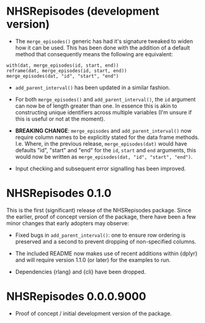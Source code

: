 # NHSRepisodes (development version)

- The `merge_episodes()` generic has had it's signature tweaked to widen how it
can be used. This has been done with the addition of a default method that
consequently means the following are equivalent:

```
with(dat, merge_episodes(id, start, end))
reframe(dat, merge_episodes(id, start, end))
merge_episodes(dat, "id", "start", "end")
```

- `add_parent_interval()` has been updated in a similar fashion.

- For both `merge_episodes()` and `add_parent_interval()`, the `id` argument can
  now be of length greater than one. In essence this is akin to constructing
  unique identifiers across multiple variables (I'm unsure if this is useful or
  not at the moment).

- **BREAKING CHANGE**: `merge_episodes` and `add_parent_interval()` now require
column names to be explicitly stated for the data frame methods. I.e. Where, in
the previous release, `merge_episodes(dat)` would have defaults "id", "start"
and "end" for the `id`, `start` and `end` arguments, this would now be written
as `merge_episodes(dat, "id", "start", "end")`.

- Input checking and subsequent error signalling has been improved.

# NHSRepisodes 0.1.0

This is the first (significant) release of the NHSRepisodes package. Since the
earlier, proof of concept version of the package, there have been a few minor
changes that early adopters may observe:

- Fixed bugs in `add_parent_interval()`: one to ensure row ordering is preserved
  and a second to prevent dropping of non-specified columns.
  
- The included README now makes use of recent additions within {dplyr} and will
  require version 1.1.0 (or later) for the examples to run.
  
- Dependencies {rlang} and {cli} have been dropped.

# NHSRepisodes 0.0.0.9000

- Proof of concept / initial development version of the package.
